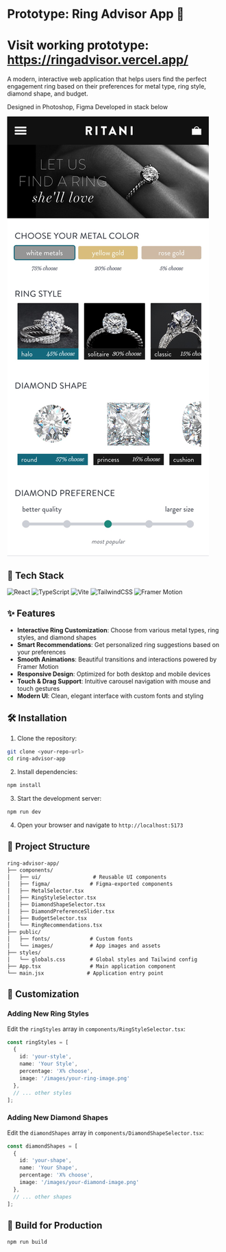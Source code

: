 # Prototype: Ring Advisor App 💍
# Visit working prototype: https://ringadvisor.vercel.app/

A modern, interactive web application that helps users find the perfect engagement ring based on their preferences for metal type, ring style, diamond shape, and budget.

Designed in Photoshop, Figma
Developed in stack below

![App Screenshot](./public/images/app-screenshot.jpg)

## 🚀 Tech Stack

![React](https://img.shields.io/badge/react-%2320232a.svg?style=for-the-badge&logo=react&logoColor=%2361DAFB)
![TypeScript](https://img.shields.io/badge/typescript-%23007ACC.svg?style=for-the-badge&logo=typescript&logoColor=white)
![Vite](https://img.shields.io/badge/vite-%23646CFF.svg?style=for-the-badge&logo=vite&logoColor=white)
![TailwindCSS](https://img.shields.io/badge/tailwindcss-%2338B2AC.svg?style=for-the-badge&logo=tailwind-css&logoColor=white)
![Framer Motion](https://img.shields.io/badge/Framer%20Motion-black?style=for-the-badge&logo=framer&logoColor=blue)

## ✨ Features

- **Interactive Ring Customization**: Choose from various metal types, ring styles, and diamond shapes
- **Smart Recommendations**: Get personalized ring suggestions based on your preferences
- **Smooth Animations**: Beautiful transitions and interactions powered by Framer Motion
- **Responsive Design**: Optimized for both desktop and mobile devices
- **Touch & Drag Support**: Intuitive carousel navigation with mouse and touch gestures
- **Modern UI**: Clean, elegant interface with custom fonts and styling

## 🛠️ Installation

1. Clone the repository:
```bash
git clone <your-repo-url>
cd ring-advisor-app
```

2. Install dependencies:
```bash
npm install
```

3. Start the development server:
```bash
npm run dev
```

4. Open your browser and navigate to `http://localhost:5173`

## 📁 Project Structure

```
ring-advisor-app/
├── components/
│   ├── ui/                 # Reusable UI components
│   ├── figma/             # Figma-exported components
│   ├── MetalSelector.tsx
│   ├── RingStyleSelector.tsx
│   ├── DiamondShapeSelector.tsx
│   ├── DiamondPreferenceSlider.tsx
│   ├── BudgetSelector.tsx
│   └── RingRecommendations.tsx
├── public/
│   ├── fonts/             # Custom fonts
│   └── images/            # App images and assets
├── styles/
│   └── globals.css        # Global styles and Tailwind config
├── App.tsx                # Main application component
└── main.jsx              # Application entry point
```

## 🎨 Customization

### Adding New Ring Styles
Edit the `ringStyles` array in `components/RingStyleSelector.tsx`:

```typescript
const ringStyles = [
  { 
    id: 'your-style', 
    name: 'Your Style', 
    percentage: 'X% choose',
    image: '/images/your-ring-image.png'
  },
  // ... other styles
];
```

### Adding New Diamond Shapes
Edit the `diamondShapes` array in `components/DiamondShapeSelector.tsx`:

```typescript
const diamondShapes = [
  { 
    id: 'your-shape', 
    name: 'Your Shape', 
    percentage: 'X% choose',
    image: '/images/your-diamond-image.png'
  },
  // ... other shapes
];
```

## 🚀 Build for Production

```bash
npm run build
```
